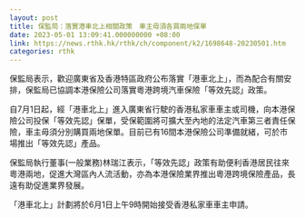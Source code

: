 ```yaml
---
layout: post
title: 保監局：落實港車北上相關政策　車主毋須各買兩地保單
date: 2023-05-01 13:09:41.000000000 +08:00
link: https://news.rthk.hk/rthk/ch/component/k2/1698648-20230501.htm
categories: rthk
---
```


保監局表示，歡迎廣東省及香港特區政府公布落實「港車北上」，而為配合有關安排，保監局已協調本港保險公司落實粵港跨境汽車保險「等效先認」政策。

自7月1日起，經「港車北上」進入廣東省行駛的香港私家車車主或司機，向本港保險公司投保「等效先認」保單，受保範圍將可擴大至內地的法定汽車第三者責任保險，車主毋須分別購買兩地保單。目前已有16間本港保險公司準備就緒，可於市場推出「等效先認」產品。

保監局執行董事(一般業務)林瑞江表示，「等效先認」政策有助便利香港居民往來粵港兩地，促進大灣區內人流活動，亦為本港保險業界推出粵港跨境保險產品，長遠有助促進業界發展。

「港車北上」計劃將於6月1日上午9時開始接受香港私家車車主申請。
